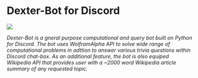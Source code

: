 # Dexter-Bot for Discord
![](https://i.imgur.com/GiUNrta.jpg)

*Dexter-Bot is a gneral purpose computational and query bot built on Python for Discord. The bot uses WolframAlpha API to solve wide range of computational problems in adttion to answer various trivia questions within Discord chat-box. As an additional feature, the bot is also equiped Wikipedia API that provides user with a ~2000 word Wikipedia article summary of any requested topic.*
